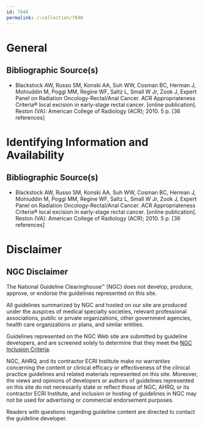 ```yaml
---
id: 7948
permalink: /:collection/7948
---
```


# General

## Bibliographic Source(s)

- Blackstock AW, Russo SM, Konski AA, Suh WW, Cosman BC, Herman J, Mohiuddin M, Poggi MM, Regine WF, Saltz L, Small W Jr, Zook J, Expert Panel on Radiation Oncology-Rectal/Anal Cancer. ACR Appropriateness Criteria® local excision in early-stage rectal cancer. [online publication]. Reston (VA): American College of Radiology (ACR); 2010. 5 p. [36 references]

# Identifying Information and Availability

## Bibliographic Source(s)

- Blackstock AW, Russo SM, Konski AA, Suh WW, Cosman BC, Herman J, Mohiuddin M, Poggi MM, Regine WF, Saltz L, Small W Jr, Zook J, Expert Panel on Radiation Oncology-Rectal/Anal Cancer. ACR Appropriateness Criteria® local excision in early-stage rectal cancer. [online publication]. Reston (VA): American College of Radiology (ACR); 2010. 5 p. [36 references]

# Disclaimer

## NGC Disclaimer

The National Guideline Clearinghouse™ (NGC) does not develop, produce, approve, or endorse the guidelines represented on this site.

All guidelines summarized by NGC and hosted on our site are produced under the auspices of medical specialty societies, relevant professional associations, public or private organizations, other government agencies, health care organizations or plans, and similar entities.

Guidelines represented on the NGC Web site are submitted by guideline developers, and are screened solely to determine that they meet the [NGC Inclusion Criteria](/help-and-about/summaries/inclusion-criteria).

NGC, AHRQ, and its contractor ECRI Institute make no warranties concerning the content or clinical efficacy or effectiveness of the clinical practice guidelines and related materials represented on this site. Moreover, the views and opinions of developers or authors of guidelines represented on this site do not necessarily state or reflect those of NGC, AHRQ, or its contractor ECRI Institute, and inclusion or hosting of guidelines in NGC may not be used for advertising or commercial endorsement purposes.

Readers with questions regarding guideline content are directed to contact the guideline developer.

